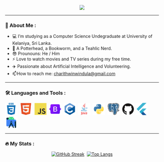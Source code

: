 <div id="header" align="center">
  <img src="https://media.giphy.com/media/IcPtije3iwoEM/giphy.gif" width="200"/>
</div>

---
### :adult: About Me :

- :computer: I’m studying as a Computer Science Undegraduate at University of Kelaniya, Sri Lanka.
- :seedling: A Potterhead, a Bookworm, and a Teahlic Nerd.
- :sunglasses: Prounouns: He / Him
- :zap: Love to watch movies and TV series during my free time.
- :airplane: Passionate about Artificial Intelligence and Volunteering.
- :mailbox:How to reach me: charithwinwindula@gmail.com

---

### :hammer_and_wrench: Languages and Tools :

<div>
  <img src="https://github.com/devicons/devicon/blob/master/icons/css3/css3-plain-wordmark.svg"  title="CSS3" alt="CSS" width="40" height="40"/>&nbsp;
  <img src="https://github.com/devicons/devicon/blob/master/icons/html5/html5-original.svg" title="HTML5" alt="HTML" width="40" height="40"/>&nbsp;
  <img src="https://github.com/devicons/devicon/blob/master/icons/javascript/javascript-original.svg" title="JavaScript" alt="JavaScript" width="40" height="40"/>&nbsp;
  <img src="https://github.com/devicons/devicon/blob/master/icons/bootstrap/bootstrap-original.svg" title="Bootstrap" alt="Bootstrap" width="40" height="40"/>&nbsp;
  <img src="https://github.com/devicons/devicon/blob/master/icons/c/c-original.svg" title="C" alt="C" width="40" height="40"/>&nbsp;
  <img src="https://github.com/devicons/devicon/blob/master/icons/java/java-original-wordmark.svg" title="Java" alt="Java" width="40" height="40"/>&nbsp;
  <img src="https://github.com/devicons/devicon/blob/master/icons/python/python-original.svg" title="Python" alt="Python" width="40" height="40"/>&nbsp;
  <img src="https://github.com/devicons/devicon/blob/master/icons/postgresql/postgresql-original.svg" title="PostgreSQL"  alt="PostgreSQL" width="40" height="40"/>&nbsp;
  <img src="https://github.com/devicons/devicon/blob/master/icons/github/github-original.svg" title="Git" **alt="Git" width="40" height="40"/>
  <img src="https://github.com/devicons/devicon/blob/master/icons/flutter/flutter-original.svg" title="Flutter" alt="Flutter" width="40" height="40"/>&nbsp;
  <img src="https://github.com/devicons/devicon/blob/master/icons/androidstudio/androidstudio-original.svg" title="Android Studio" alt="Android Studio" width="40" height="40"/>&nbsp;
</div>


---

### :fire: My Stats :

<div align="center">
  
  [![GitHub Streak](http://github-readme-streak-stats.herokuapp.com?user=windulad&theme=tokyonight&hide_border=true&border_radius=4&)](https://git.io/streak-stats)&nbsp;
  [![Top Langs](https://github-readme-stats.vercel.app/api/top-langs/?username=windulad&theme=tokyonight&hide_border=true&layout=compact)](https://github.com/anuraghazra/github-readme-stats)
  
</div>
 
<!---
winduladissanayake/winduladissanayake is a ✨ special ✨ repository because its `README.md` (this file) appears on your GitHub profile.
You can click the Preview link to take a look at your changes.
--->
